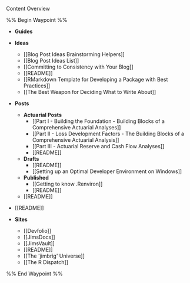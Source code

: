 Content Overview

%% Begin Waypoint %%
- **Guides**

- **Ideas**
	- [[Blog Post Ideas Brainstorming Helpers]]
	- [[Blog Post Ideas List]]
	- [[Committing to Consistency with Your Blog]]
	- [[README]]
	- [[RMarkdown Template for Developing a Package with Best Practices]]
	- [[The Best Weapon for Deciding What to Write About]]
- **Posts**
	- **Actuarial Posts**
		- [[Part I - Building the Foundation - Building Blocks of a Comprehensive Actuarial Analyses]]
		- [[Part II - Loss Development Factors - The Building Blocks of a Comprehensive Actuarial Analysis]]
		- [[Part III - Actuarial Reserve and Cash Flow Analyses]]
		- [[README]]
	- **Drafts**
		- [[README]]
		- [[Setting up an Optimal Developer Environment on Windows]]
	- **Published**
		- [[Getting to know .Renviron]]
		- [[README]]
	- [[README]]
- [[README]]
- **Sites**
	- [[Devfolio]]
	- [[JimsDocs]]
	- [[JimsVault]]
	- [[README]]
	- [[The 'jimbrig' Universe]]
	- [[The R Dispatch]]

%% End Waypoint %%